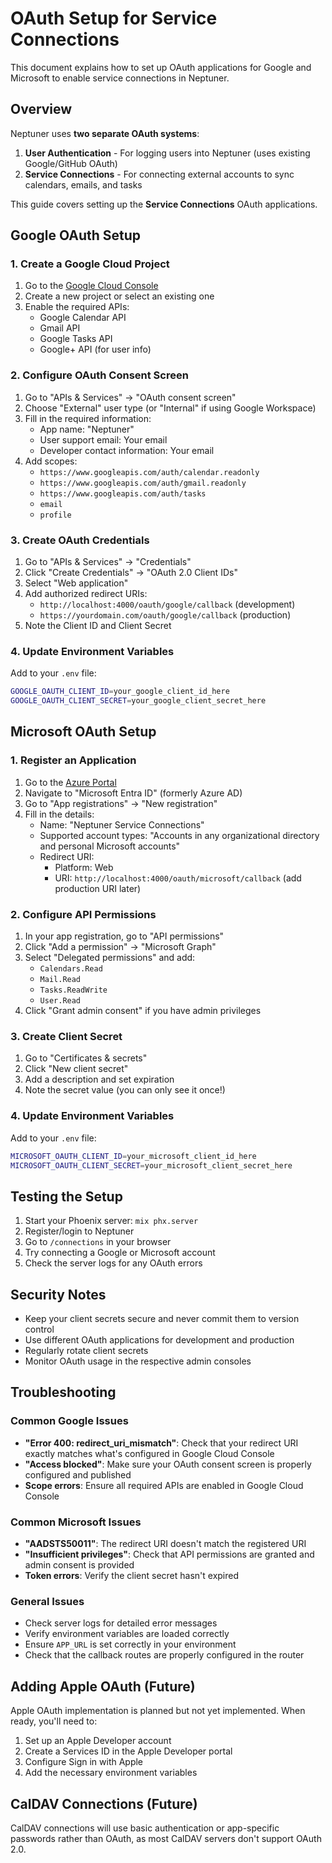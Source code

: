 # OAuth Setup for Service Connections

This document explains how to set up OAuth applications for Google and Microsoft to enable service connections in Neptuner.

## Overview

Neptuner uses **two separate OAuth systems**:

1. **User Authentication** - For logging users into Neptuner (uses existing Google/GitHub OAuth)
2. **Service Connections** - For connecting external accounts to sync calendars, emails, and tasks

This guide covers setting up the **Service Connections** OAuth applications.

## Google OAuth Setup

### 1. Create a Google Cloud Project

1. Go to the [Google Cloud Console](https://console.cloud.google.com/)
2. Create a new project or select an existing one
3. Enable the required APIs:
   - Google Calendar API
   - Gmail API
   - Google Tasks API
   - Google+ API (for user info)

### 2. Configure OAuth Consent Screen

1. Go to "APIs & Services" → "OAuth consent screen"
2. Choose "External" user type (or "Internal" if using Google Workspace)
3. Fill in the required information:
   - App name: "Neptuner"
   - User support email: Your email
   - Developer contact information: Your email
4. Add scopes:
   - `https://www.googleapis.com/auth/calendar.readonly`
   - `https://www.googleapis.com/auth/gmail.readonly`
   - `https://www.googleapis.com/auth/tasks`
   - `email`
   - `profile`

### 3. Create OAuth Credentials

1. Go to "APIs & Services" → "Credentials"
2. Click "Create Credentials" → "OAuth 2.0 Client IDs"
3. Select "Web application"
4. Add authorized redirect URIs:
   - `http://localhost:4000/oauth/google/callback` (development)
   - `https://yourdomain.com/oauth/google/callback` (production)
5. Note the Client ID and Client Secret

### 4. Update Environment Variables

Add to your `.env` file:

```bash
GOOGLE_OAUTH_CLIENT_ID=your_google_client_id_here
GOOGLE_OAUTH_CLIENT_SECRET=your_google_client_secret_here
```

## Microsoft OAuth Setup

### 1. Register an Application

1. Go to the [Azure Portal](https://portal.azure.com/)
2. Navigate to "Microsoft Entra ID" (formerly Azure AD)
3. Go to "App registrations" → "New registration"
4. Fill in the details:
   - Name: "Neptuner Service Connections"
   - Supported account types: "Accounts in any organizational directory and personal Microsoft accounts"
   - Redirect URI: 
     - Platform: Web
     - URI: `http://localhost:4000/oauth/microsoft/callback` (add production URI later)

### 2. Configure API Permissions

1. In your app registration, go to "API permissions"
2. Click "Add a permission" → "Microsoft Graph"
3. Select "Delegated permissions" and add:
   - `Calendars.Read`
   - `Mail.Read`
   - `Tasks.ReadWrite`
   - `User.Read`
4. Click "Grant admin consent" if you have admin privileges

### 3. Create Client Secret

1. Go to "Certificates & secrets"
2. Click "New client secret"
3. Add a description and set expiration
4. Note the secret value (you can only see it once!)

### 4. Update Environment Variables

Add to your `.env` file:

```bash
MICROSOFT_OAUTH_CLIENT_ID=your_microsoft_client_id_here
MICROSOFT_OAUTH_CLIENT_SECRET=your_microsoft_client_secret_here
```

## Testing the Setup

1. Start your Phoenix server: `mix phx.server`
2. Register/login to Neptuner
3. Go to `/connections` in your browser
4. Try connecting a Google or Microsoft account
5. Check the server logs for any OAuth errors

## Security Notes

- Keep your client secrets secure and never commit them to version control
- Use different OAuth applications for development and production
- Regularly rotate client secrets
- Monitor OAuth usage in the respective admin consoles

## Troubleshooting

### Common Google Issues

- **"Error 400: redirect_uri_mismatch"**: Check that your redirect URI exactly matches what's configured in Google Cloud Console
- **"Access blocked"**: Make sure your OAuth consent screen is properly configured and published
- **Scope errors**: Ensure all required APIs are enabled in Google Cloud Console

### Common Microsoft Issues

- **"AADSTS50011"**: The redirect URI doesn't match the registered URI
- **"Insufficient privileges"**: Check that API permissions are granted and admin consent is provided
- **Token errors**: Verify the client secret hasn't expired

### General Issues

- Check server logs for detailed error messages
- Verify environment variables are loaded correctly
- Ensure `APP_URL` is set correctly in your environment
- Check that the callback routes are properly configured in the router

## Adding Apple OAuth (Future)

Apple OAuth implementation is planned but not yet implemented. When ready, you'll need to:

1. Set up an Apple Developer account
2. Create a Services ID in the Apple Developer portal
3. Configure Sign in with Apple
4. Add the necessary environment variables

## CalDAV Connections (Future)

CalDAV connections will use basic authentication or app-specific passwords rather than OAuth, as most CalDAV servers don't support OAuth 2.0.